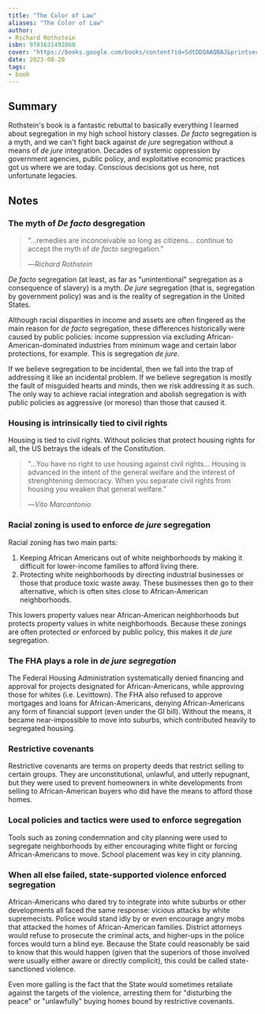 ```yaml
---
title: "The Color of Law"
aliases: "The Color of Law"
author:
- Richard Rothstein
isbn: 9781631492860
cover: "https://books.google.com/books/content?id=SdtDDQAAQBAJ&printsec=frontcover&img=1&zoom=1&edge=curl&source=gbs_api"
date: 2023-08-20
tags:
- book
---
```


## Summary
Rothstein's book is a fantastic rebuttal to basically everything I learned about segregation in my high school history classes. *De facto* segregation is a myth, and we can't fight back against *de jure* segregation without a means of *de jure* integration. Decades of systemic oppression by government agencies, public policy, and exploitative economic practices got us where we are today. Conscious decisions got us here, not unfortunate legacies.

## Notes

### The myth of *De facto* desgregation
> "…remedies are inconceivable so long as citizens… continue to accept the myth of *de facto* segregation."
> 
> —<cite>Richard Rothstein</cite>

*De facto* segregation (at least, as far as "unintentional" segregation as a consequence of slavery) is a myth. *De jure* segregation (that is, segregation by government policy) was and is the reality of segregation in the United States.

Although racial disparities in income and assets are often fingered as the main reason for *de facto* segregation, these differences historically were caused by public policies: income suppression via excluding African-American-dominated industries from minimum wage and certain labor protections, for example. This is segregation *de jure*.

If we believe segregation to be incidental, then we fall into the trap of addressing it like an incidental problem. If we believe segregation is mostly the fault of misguided hearts and minds, then we risk addressing it as such. The only way to achieve racial integration and abolish segregation is with public policies as aggressive (or moreso) than those that caused it.

### Housing is intrinsically tied to civil rights
Housing is tied to civil rights. Without policies that protect housing rights for all, the US betrays the ideals of the Constitution.

> "…You have no right to use housing against civil rights… Housing is advanced in the intent of the general welfare and the interest of strenghtening democracy. When you separate civil rights from housing you weaken that general welfare."
> 
> —<cite>Vito Marcantonio</cite>

### Racial zoning is used to enforce *de jure* segregation
Racial zoning has two main parts:
1. Keeping African Americans out of white neighborhoods by making it difficult for lower-income families to afford living there.
2. Protecting white neighborhoods by directing industrial businesses or those that produce toxic waste away. These businesses then go to their alternative, which is often sites close to African-American neighborhoods.

This lowers property values near African-American neighborhoods but protects property values in white neighborhoods. Because these zonings are often protected or enforced by public policy, this makes it *de jure* segregation.

### The FHA plays a role in *de jure segregation*
The Federal Housing Administration systematically denied financing and approval for projects designated for African-Americans, while approving those for whites (i.e. Levittown). The FHA also refused to approve mortgages and loans for African-Americans, denying African-Americans any form of financial support (even under the GI bill). Without the means, it became near-impossible to move into suburbs, which contributed heavily to segregated housing.

### Restrictive covenants
Restrictive covenants are terms on property deeds that restrict selling to certain groups. They are unconstitutional, unlawful, and utterly repugnant, but they were used to prevent homeowners in white developments from selling to African-American buyers who did have the means to afford those homes.

### Local policies and tactics were used to enforce segregation
Tools such as zoning condemnation and city planning were used to segregate neighborhoods by either encouraging white flight or forcing African-Americans to move. School placement was key in city planning.

### When all else failed, state-supported violence enforced segregation
African-Americans who dared try to integrate into white suburbs or other developments all faced the same response: vicious attacks by white supremecists. Police would stand idly by or even encourage angry mobs that attacked the homes of African-American families. District attorneys would refuse to prosecute the criminal acts, and higher-ups in the police forces would turn a blind eye. Because the State could reasonably be said to know that this would happen (given that the superiors of those involved were usually either aware or directly complicit), this could be called state-sanctioned violence.

Even more galling is the fact that the State would sometimes retaliate against the targets of the violence, arresting them for "disturbing the peace" or "unlawfully" buying homes bound by restrictive covenants.